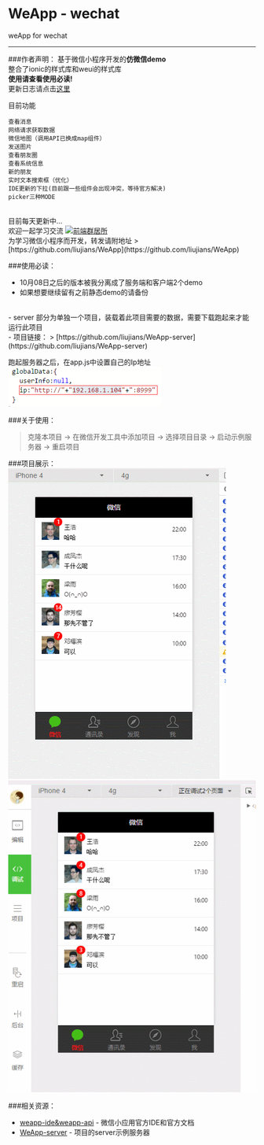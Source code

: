# WeApp - wechat
weApp for wechat
<hr/>


###作者声明：
基于微信小程序开发的**仿微信demo**
<br/>
整合了ionic的样式库和weui的样式库
<br/>
**使用请查看使用必读!**
<br/>
更新日志请点击[这里](./update.md)

目前功能

    查看消息
	网络请求获取数据
    微信地图（调用API已换成map组件）
    发送图片
    查看朋友圈
    查看系统信息
    新的朋友
	实时文本搜索框（优化）
	IDE更新的下拉(目前跟一些组件会出现冲突，等待官方解决)
	picker三种MODE

<br/>
目前每天更新中...
<br/>
欢迎一起学习交流
<a target="_blank" href="http://shang.qq.com/wpa/qunwpa?idkey=9bcf9f7be59b471456c1feec466dab4d54da7ab35c834b8e821ec17177fb33b3"><img border="0" src="http://pub.idqqimg.com/wpa/images/group.png" alt="前端群居所" title="前端群居所"></a>

<br/>
为学习微信小程序而开发，转发请附地址
> [https://github.com/liujians/WeApp](https://github.com/liujians/WeApp)


###使用必读：
- 10月08日之后的版本被我分离成了服务端和客户端2个demo
- 如果想要继续留有之前静态demo的请备份
<br/>
- server 部分为单独一个项目，装载着此项目需要的数据，需要下载跑起来才能运行此项目
<br/>
- 项目链接：
> [https://github.com/liujians/WeApp-server](https://github.com/liujians/WeApp-server)

跑起服务器之后，在app.js中设置自己的Ip地址
<br/>
![image](./ipconfig.png)

###关于使用：
> 克隆本项目 -> 在微信开发工具中添加项目 -> 选择项目目录 -> 启动示例服务器 -> 重启项目


###项目展示：
![image](./GIF.gif)
![image](./GIF_2.gif)


###相关资源：
- [weapp-ide&weapp-api](https://mp.weixin.qq.com/wiki?t=resource/res_main&id=mp1474632113_xQVCl&token=&lang=zh_CN) - 微信小应用官方IDE和官方文档
- [WeApp-server](https://github.com/liujians/WeApp-server) - 项目的server示例服务器

